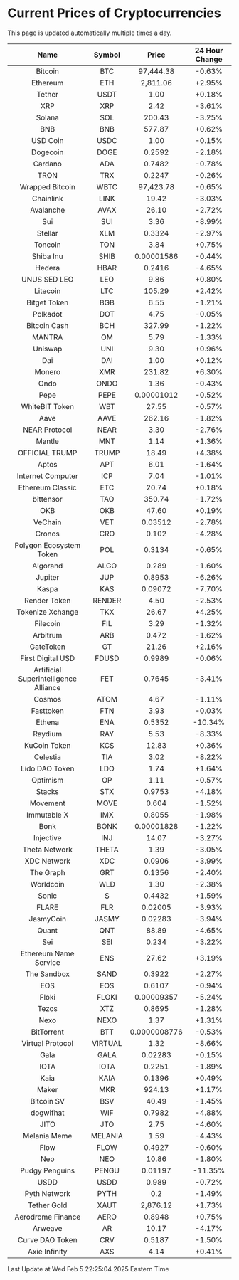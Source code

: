 # Current Prices of Cryptocurrencies
This page is updated automatically multiple times a day.

| Name | Symbol | Price | 24 Hour Change |
| :---: |:---:| :---: | :---: |
| Bitcoin | BTC | 97,444.38 | -0.63% |
| Ethereum | ETH | 2,811.06 | +2.95% |
| Tether | USDT | 1.00 | +0.18% |
| XRP | XRP | 2.42 | -3.61% |
| Solana | SOL | 200.43 | -3.25% |
| BNB | BNB | 577.87 | +0.62% |
| USD Coin | USDC | 1.00 | -0.15% |
| Dogecoin | DOGE | 0.2592 | -2.18% |
| Cardano | ADA | 0.7482 | -0.78% |
| TRON | TRX | 0.2247 | -0.26% |
| Wrapped Bitcoin | WBTC | 97,423.78 | -0.65% |
| Chainlink | LINK | 19.42 | -3.03% |
| Avalanche | AVAX | 26.10 | -2.72% |
| Sui | SUI | 3.36 | -8.99% |
| Stellar | XLM | 0.3324 | -2.97% |
| Toncoin | TON | 3.84 | +0.75% |
| Shiba Inu | SHIB | 0.00001586 | -0.44% |
| Hedera | HBAR | 0.2416 | -4.65% |
| UNUS SED LEO | LEO | 9.86 | +0.80% |
| Litecoin | LTC | 105.29 | +2.42% |
| Bitget Token | BGB | 6.55 | -1.21% |
| Polkadot | DOT | 4.75 | -0.05% |
| Bitcoin Cash | BCH | 327.99 | -1.22% |
| MANTRA | OM | 5.79 | -1.33% |
| Uniswap | UNI | 9.30 | +0.96% |
| Dai | DAI | 1.00 | +0.12% |
| Monero | XMR | 231.82 | +6.30% |
| Ondo | ONDO | 1.36 | -0.43% |
| Pepe | PEPE | 0.00001012 | -0.52% |
| WhiteBIT Token | WBT | 27.55 | -0.57% |
| Aave | AAVE | 262.16 | -1.82% |
| NEAR Protocol | NEAR | 3.30 | -2.76% |
| Mantle | MNT | 1.14 | +1.36% |
| OFFICIAL TRUMP | TRUMP | 18.49 | +4.38% |
| Aptos | APT | 6.01 | -1.64% |
| Internet Computer | ICP | 7.04 | -1.01% |
| Ethereum Classic | ETC | 20.74 | +0.18% |
| bittensor | TAO | 350.74 | -1.72% |
| OKB | OKB | 47.60 | +0.19% |
| VeChain | VET | 0.03512 | -2.78% |
| Cronos | CRO | 0.102 | -4.28% |
| Polygon Ecosystem Token | POL | 0.3134 | -0.65% |
| Algorand | ALGO | 0.289 | -1.60% |
| Jupiter | JUP | 0.8953 | -6.26% |
| Kaspa | KAS | 0.09072 | -7.70% |
| Render Token | RENDER | 4.50 | -2.53% |
| Tokenize Xchange | TKX | 26.67 | +4.25% |
| Filecoin | FIL | 3.29 | -1.32% |
| Arbitrum | ARB | 0.472 | -1.62% |
| GateToken | GT | 21.26 | +2.16% |
| First Digital USD | FDUSD | 0.9989 | -0.06% |
| Artificial Superintelligence Alliance | FET | 0.7645 | -3.41% |
| Cosmos | ATOM | 4.67 | -1.11% |
| Fasttoken | FTN | 3.93 | -0.03% |
| Ethena | ENA | 0.5352 | -10.34% |
| Raydium | RAY | 5.53 | -8.33% |
| KuCoin Token | KCS | 12.83 | +0.36% |
| Celestia | TIA | 3.02 | -8.22% |
| Lido DAO Token | LDO | 1.74 | +1.64% |
| Optimism | OP | 1.11 | -0.57% |
| Stacks | STX | 0.9753 | -4.18% |
| Movement | MOVE | 0.604 | -1.52% |
| Immutable X | IMX | 0.8055 | -1.98% |
| Bonk | BONK | 0.00001828 | -1.22% |
| Injective | INJ | 14.07 | -3.27% |
| Theta Network | THETA | 1.39 | -3.05% |
| XDC Network | XDC | 0.0906 | -3.99% |
| The Graph | GRT | 0.1356 | -2.40% |
| Worldcoin | WLD | 1.30 | -2.38% |
| Sonic | S | 0.4432 | +1.59% |
| FLARE | FLR | 0.02005 | -3.93% |
| JasmyCoin | JASMY | 0.02283 | -3.94% |
| Quant | QNT | 88.89 | -4.65% |
| Sei | SEI | 0.234 | -3.22% |
| Ethereum Name Service | ENS | 27.62 | +3.19% |
| The Sandbox | SAND | 0.3922 | -2.27% |
| EOS | EOS | 0.6107 | -0.94% |
| Floki | FLOKI | 0.00009357 | -5.24% |
| Tezos | XTZ | 0.8695 | -1.28% |
| Nexo | NEXO | 1.37 | +1.31% |
| BitTorrent | BTT | 0.0000008776 | -0.53% |
| Virtual Protocol | VIRTUAL | 1.32 | -8.66% |
| Gala | GALA | 0.02283 | -0.15% |
| IOTA | IOTA | 0.2251 | -1.89% |
| Kaia | KAIA | 0.1396 | +0.49% |
| Maker | MKR | 924.13 | +1.17% |
| Bitcoin SV | BSV | 40.49 | -1.45% |
| dogwifhat | WIF | 0.7982 | -4.88% |
| JITO | JTO | 2.75 | -4.60% |
| Melania Meme | MELANIA | 1.59 | -4.43% |
| Flow | FLOW | 0.4927 | -0.60% |
| Neo | NEO | 10.86 | -1.80% |
| Pudgy Penguins | PENGU | 0.01197 | -11.35% |
| USDD | USDD | 0.989 | -0.72% |
| Pyth Network | PYTH | 0.2 | -1.49% |
| Tether Gold | XAUT | 2,876.12 | +1.73% |
| Aerodrome Finance | AERO | 0.8948 | +0.75% |
| Arweave | AR | 10.17 | -4.17% |
| Curve DAO Token | CRV | 0.5187 | -1.50% |
| Axie Infinity | AXS | 4.14 | +0.41% |

Last Update at Wed Feb  5 22:25:04 2025 Eastern Time